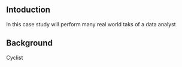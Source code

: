 ## Intoduction
In this case study will perform many real world taks of a data analyst

## Background
Cyclist 
